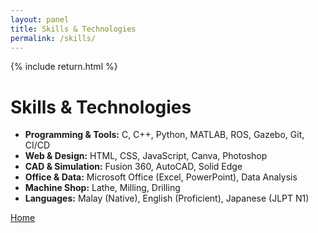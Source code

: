 ```yaml
---
layout: panel
title: Skills & Technologies
permalink: /skills/
---
```


{% include return.html %}

# Skills & Technologies  
- **Programming & Tools:** C, C++, Python, MATLAB, ROS, Gazebo, Git, CI/CD  
- **Web & Design:** HTML, CSS, JavaScript, Canva, Photoshop  
- **CAD & Simulation:** Fusion 360, AutoCAD, Solid Edge  
- **Office & Data:** Microsoft Office (Excel, PowerPoint), Data Analysis  
- **Machine Shop:** Lathe, Milling, Drilling  
- **Languages:** Malay (Native), English (Proficient), Japanese (JLPT N1)

<footer class="page-return-footer">
  <a href="/" class="btn btn-home">Home</a>
</footer>
